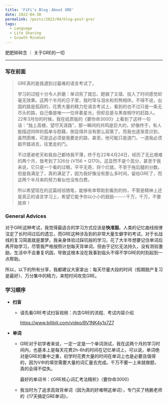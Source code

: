 ```yaml
---
title: 'FiFi‘s Blog：About GRE'
date: 2022-04-30
permalink: /posts/2022/04/blog-post-gre/
tags:
  - Language	
  - Life Sharing
  - Growth Mindset
---
```


肥肥碎碎念 ｜ 关于GRE的一切

-----

### 写在前面

> GRE真的是我遇到过最难的语言考试了。
>
> 学习的过程十分令人折磨：单词背了就忘、题做了又错、投入了时间感觉却毫无效果。这两个半月的日子里，我时常与泪水和煎熬相伴。不得不说，出国的路是孤寂的，花费大量的精力在语言考试上，看到的也不过只是一条无尽头的路，自己像是唯一一位伴着星光，但却总是与黑夜相守的赶路人。22年3月份的时候，我在纸质版的《要你命3000》上看到了这样一句话：“独上高楼，望尽天涯路”，那一瞬间的共鸣是巨大的，好像终于，有人能描述同样的孤单与慰藉，倒显得并没有那么寂寞了。而我也逐渐意识到，虽然困难，可是这必须是我要走的路，甚至，他可能只是道门，一道我必须敲开踏进去，往里走的门。
>
> 不过感谢老天和我自己都待我不薄，终于在22年4月24日，经历了无比艰难的两个月，我考到了326分 (V156 + Q170)。这显然不是个高分，甚至于我来说，它只是一个看的过眼，平平无奇，将个烂就，不至于拖后腿的分数。但是我满足了，真的满足了，因为我好像没有那么多时间，留给GRE了，而这两个半月来的努力看似也没有白费。
>
> 所以希望现在的这篇经验随笔，能够有幸帮助到看到的你，不管是精神上还是真正的语言学习上，希望它能予你以小小的鼓励------千万，千万，不要放弃！

### General Advices

对于GRE这种考试，我觉得最适合的学习方式应该是**快准狠**。人类的记忆曲线规律注定了长时间过后的遗忘，而GRE这种涉及到的非常大量生僻字的考试，对于长战线的复习简直就是噩梦。我亲身体验过踩坑般的学习，花了大半年想要记住单词后再开始学习，尽管我严格按照计划每天背单词，但由于记忆无法持久，没有测验激励，生活中不会重复巩固，导致这根本没在我事到临头不得不学GRE的时刻起到一点帮助。

所以，以下的所有分享，我都建议大家拿出：每天尽量大段的时间（假期脱产复习是最好）、万分集中的精力，来短时间攻克GRE。

### 学习顺序

- **扫盲**

	- 请先看GRE考试扫盲视频：内含GRE的流程、考试内容介绍 

		https://www.bilibili.com/video/BV1NK4y1s7Z7

- **单词**

	- GRE对于初学者来说，一定一定是一个单词测试，我在这两个月的学习时间内，也基本上是每天花费2h-6h的时间在记忆单词上，可以说，单词绝对是GRE的重中之重，初学时花费大量的时间在单词上也是必要且值得的，因为V中的填空需要大量的词汇量去完成。千万不要一上来就做题，真的会得不偿失。

		最好的单词书：《GRE核心词汇考法精析》（要你命3000）

	- 我当时为了追求高效背单词（因为真的好难啊这单词），专门买了杨鹏老师的《17天搞定GRE单词》，